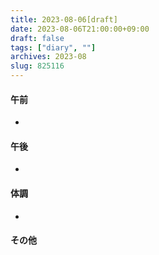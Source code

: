 ```yaml
---
title: 2023-08-06[draft]
date: 2023-08-06T21:00:00+09:00
draft: false
tags: ["diary", ""]
archives: 2023-08
slug: 825116
---
```

#### 午前
- 
#### 午後
- 
#### 体調
- 
#### その他
